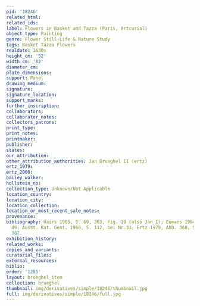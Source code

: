 ```yaml
---
pid: '18246'
related_html: 
related_ids: 
label: Flowers in Basket and Tazza (Paris, Artcurial)
object_type: Painting
genre: Flower Still-Life & Nature Study
tags: Basket Tazza Flowers
realdate: 1630s
height_cm: '52'
width_cm: '82'
diameter_cm: 
plate_dimensions: 
support: Panel
drawing_medium: 
signature: 
signature_location: 
support_marks: 
further_inscription: 
collaborators: 
collaborator_notes: 
collectors_patrons: 
print_type: 
print_notes: 
printmaker: 
publisher: 
states: 
our_attribution: 
other_attribution_authorities: Jan Brueghel II (ertz)
ertz_1979: 
ertz_2008: 
bailey_walker: 
hollstein_no: 
collection_type: Unknown/Not Applicable
location_country: 
location_city: 
location_collection: 
location_or_most_recent_sale_notes: 
provenance: 
bibliography: Hairs 1965, S. 69, 363, Fig. 10 (also Jan I); Eemans 1964, 48, Abb.
  49; Ausst. Kat. Gent. 1960, S. 112, bei Nr.33; Ertz 1979, Abb. 368, S. 294, Anm.
  387.
exhibition_history: 
related_works: 
copies_and_variants: 
curatorial_files: 
external_resources: 
biblio: 
order: '1285'
layout: brueghel_item
collection: brueghel
thumbnail: img/derivatives/simple/18246/thumbnail.jpg
full: img/derivatives/simple/18246/full.jpg
---
```


